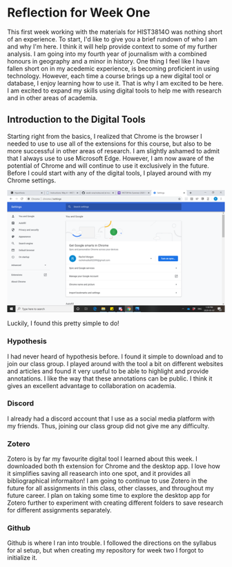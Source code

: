# Reflection for Week One

This first week working with the materials for HIST3814O was nothing short of an experience. To start, I'd like to give you a brief rundown of who I am and why I'm here. I think it will help provide context to some of my further analysis.
I am going into my fourth year of journalism with a combined honours in geography and a minor in history. 
One thing I feel like I have fallen short on in my acedemic experience, is becoming proficient in using technology.
However, each time a course brings up a new digital tool or database, I enjoy learning how to use it.
That is why I am excited to be here. I am excited to expand my skills using digital tools to help me with research and in other areas of academia.

## Introduction to the Digital Tools

Starting right from the basics, I realized that Chrome is the browser I needed to use to use all of the extensions for this course, but also to be more successful in other areas of research. I am slightly ashamed to admit that I always use to use Microsoft Edge. However, I am now aware of the potential of Chrome and will continue to use it exclusively in the future.
Before I could start with any of the digital tools, I played around with my Chrome settings.

![image i just uploaded](ChromeSettings.png)

Luckily, I found this pretty simple to do!

### Hypothesis

I had never heard of hypothesis before. I found it simple to download and to join our class group. I played around with the tool a bit on different websites and articles and found it very useful to be able to highlight and provide annotations. I like the way that these annotations can be public. I think it gives an excellent advantage to collaboration on academia. 

### Discord

I already had a discord account that I use as a social media platform with my friends. Thus, joining our class group did not give me any difficulty.

### Zotero

Zotero is by far my favourite digital tool I learned about this week. I downloaded both th extension for Chrome and the desktop app. I love how it simplifies saving all reasearch into one spot, and it provides all bibliographical informaiton! I am going to continue to use Zotero in the future for all assignments in this class, other classes, and throughout my future career. I plan on taking some time to explore the desktop app for Zotero further to experiment with creating different folders to save research for different assignments separately.

### Github

Github is where I ran into trouble. I followed the directions on the syllabus for al setup, but when creating my repository for week two I forgot to initialize it.
